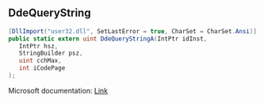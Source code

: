 ## DdeQueryString

```csharp
[DllImport("user32.dll", SetLastError = true, CharSet = CharSet.Ansi)]
public static extern uint DdeQueryStringA(IntPtr idInst,
   IntPtr hsz,
   StringBuilder psz,
   uint cchMax,
   int iCodePage
);
```

Microsoft documentation: [Link](https://learn.microsoft.com/en-us/windows/win32/api/ddeml/nf-ddeml-ddequerystringa)
